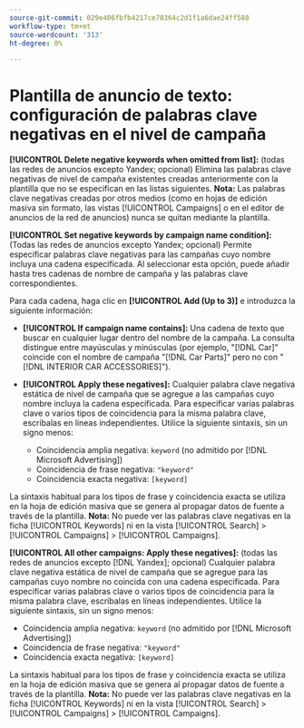 ```yaml
---
source-git-commit: 029e406fbfb4217ce78364c2d1f1a6dae24ff588
workflow-type: tm+mt
source-wordcount: '313'
ht-degree: 0%

---
```

# Plantilla de anuncio de texto: configuración de palabras clave negativas en el nivel de campaña

**[!UICONTROL Delete negative keywords when omitted from list]:** (todas las redes de anuncios excepto Yandex; opcional) Elimina las palabras clave negativas de nivel de campaña existentes creadas anteriormente con la plantilla que no se especifican en las listas siguientes. **Nota:** Las palabras clave negativas creadas por otros medios (como en hojas de edición masiva sin formato, las vistas [!UICONTROL Campaigns] o en el editor de anuncios de la red de anuncios) nunca se quitan mediante la plantilla.

**[!UICONTROL Set negative keywords by campaign name condition]:** (Todas las redes de anuncios excepto Yandex; opcional) Permite especificar palabras clave negativas para las campañas cuyo nombre incluya una cadena especificada. Al seleccionar esta opción, puede añadir hasta tres cadenas de nombre de campaña y las palabras clave correspondientes.

Para cada cadena, haga clic en **[!UICONTROL Add (Up to 3)]** e introduzca la siguiente información:

* **[!UICONTROL If campaign name contains]:** Una cadena de texto que buscar en cualquier lugar dentro del nombre de la campaña. La consulta distingue entre mayúsculas y minúsculas (por ejemplo, &quot;[!DNL Car]&quot; coincide con el nombre de campaña &quot;[!DNL Car Parts]&quot; pero no con &quot;[!DNL INTERIOR CAR ACCESSORIES]&quot;).

* **[!UICONTROL Apply these negatives]:** Cualquier palabra clave negativa estática de nivel de campaña que se agregue a las campañas cuyo nombre incluya la cadena especificada. Para especificar varias palabras clave o varios tipos de coincidencia para la misma palabra clave, escríbalas en líneas independientes. Utilice la siguiente sintaxis, sin un signo menos:

   * Coincidencia amplia negativa: `keyword` (no admitido por [!DNL Microsoft Advertising])
   * Coincidencia de frase negativa: `"keyword"`
   * Coincidencia exacta negativa: `[keyword]`

La sintaxis habitual para los tipos de frase y coincidencia exacta se utiliza en la hoja de edición masiva que se genera al propagar datos de fuente a través de la plantilla. **Nota:** No puede ver las palabras clave negativas en la ficha [!UICONTROL Keywords] ni en la vista [!UICONTROL Search] > [!UICONTROL Campaigns] > [!UICONTROL Campaigns].

**[!UICONTROL All other campaigns: Apply these negatives]:** (todas las redes de anuncios excepto [!DNL Yandex]; opcional) Cualquier palabra clave negativa estática de nivel de campaña que se agregue para las campañas cuyo nombre no coincida con una cadena especificada. Para especificar varias palabras clave o varios tipos de coincidencia para la misma palabra clave, escríbalas en líneas independientes. Utilice la siguiente sintaxis, sin un signo menos:

* Coincidencia amplia negativa: `keyword` (no admitido por [!DNL Microsoft Advertising])
* Coincidencia de frase negativa: `"keyword"`
* Coincidencia exacta negativa: `[keyword]`

La sintaxis habitual para los tipos de frase y coincidencia exacta se utiliza en la hoja de edición masiva que se genera al propagar datos de fuente a través de la plantilla. **Nota:** No puede ver las palabras clave negativas en la ficha [!UICONTROL Keywords] ni en la vista [!UICONTROL Search] > [!UICONTROL Campaigns] > [!UICONTROL Campaigns].
